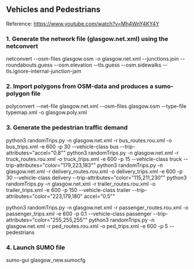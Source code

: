 ## Vehicles and Pedestrians

Reference: https://www.youtube.com/watch?v=Mh4WnY4KY4Y

### 1. Generate the network file (glasgow.net.xml) using the netconvert
netconvert --osm-files glasgow.osm -o glasgow.net.xml --junctions.join --roundabouts.guess --osm.elevation --tls.guess --osm.sidewalks --tls.ignore-internal-junction-jam

### 2. Import polygons from OSM-data and produces a sumo-polygon file
polyconvert --net-file glasgow.net.xml --osm-files glasgow.osm --type-file typemap.xml -o glasgow.poly.xml 

### 3. Generate the pedestrian traffic demand
python3 randomTrips.py -n glasgow.net.xml -r bus_routes.rou.xml  -o bus_trips.xml -e 600 -p 30 --vehicle-class bus --trip-attributes="accel=\"0.8\""
python3 randomTrips.py -n glasgow.net.xml -r truck_routes.rou.xml  -o truck_trips.xml -e 600 -p 15 --vehicle-class truck --trip-attributes="color=\"179,223,183\""
python3 randomTrips.py -n glasgow.net.xml -r delivery_routes.rou.xml  -o delivery_trips.xml -e 600 -p 30 --vehicle-class delivery --trip-attributes="color=\"115,211,230\""
python3 randomTrips.py -n glasgow.net.xml -r trailer_routes.rou.xml  -o trailer_trips.xml -e 600 -p 150 --vehicle-class trailer --trip-attributes="color=\"223,179,180\" accel=\"0.5\""


python3 randomTrips.py -n glasgow.net.xml -r passenger_routes.rou.xml  -o passenger_trips.xml -e 600 -p 0.1 --vehicle-class passenger --trip-attributes="color=\"255,255,255\""
python3 randomTrips.py -n glasgow.net.xml -r ped_routes.rou.xml  -o ped_trips.xml -e 600 -p 5 --pedestrians

### 4. Launch SUMO file

sumo-gui glasgow_new.sumocfg


